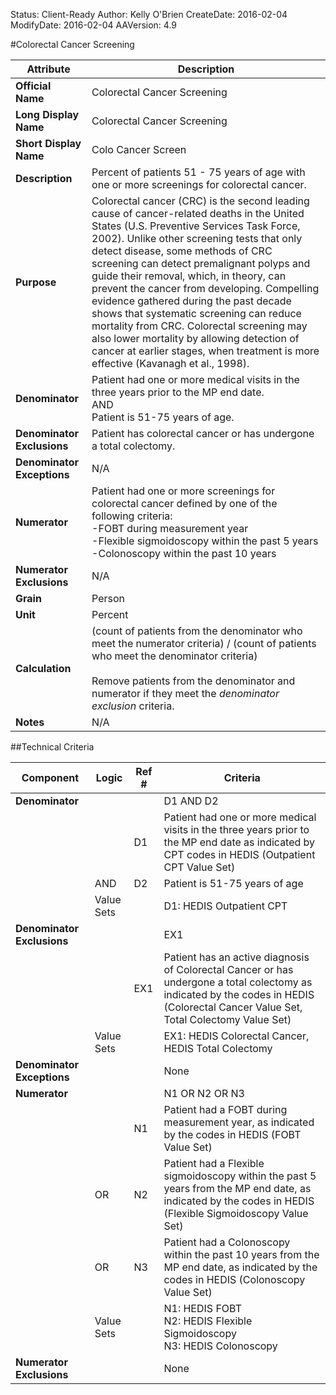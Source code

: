 Status: Client-Ready
Author: Kelly O'Brien
CreateDate: 2016-02-04
ModifyDate: 2016-02-04
AAVersion: 4.9

#Colorectal Cancer Screening

| Attribute | Description |
| --------- | ----------- |
| **Official Name** | Colorectal Cancer Screening |
| **Long Display Name** | Colorectal Cancer Screening |
| **Short Display Name** | Colo Cancer Screen |
| **Description** | Percent of patients 51 - 75 years of age with one or more screenings for colorectal cancer. |
| **Purpose** | Colorectal cancer (CRC) is the second leading cause of cancer-related deaths in the United States (U.S. Preventive Services Task Force, 2002). Unlike other screening tests that only detect disease, some methods of CRC screening can detect premalignant polyps and guide their removal, which, in theory, can prevent the cancer from developing. Compelling evidence gathered during the past decade shows that systematic screening can reduce mortality from CRC. Colorectal screening may also lower mortality by allowing detection of cancer at earlier stages, when treatment is more effective (Kavanagh et al., 1998). |
| **Denominator** | Patient had one or more medical visits in the three years prior to the MP end date.<br>AND<br>Patient is 51-75 years of age. |
| **Denominator Exclusions** | Patient has colorectal cancer or has undergone a total colectomy. |
| **Denominator Exceptions** | N/A |
| **Numerator** | Patient had one or more screenings for colorectal cancer defined by one of the following criteria:<br>-FOBT during measurement year<br>-Flexible sigmoidoscopy within the past 5 years<br>-Colonoscopy within the past 10 years |
| **Numerator Exclusions** | N/A |
| **Grain** | Person |
| **Unit** | Percent |
| **Calculation** | (count of patients from the denominator who meet the numerator criteria) / (count of patients who meet the denominator criteria)<br><br>Remove patients from the denominator and numerator if they meet the *denominator exclusion* criteria. |
| **Notes** | N/A |


##Technical Criteria

| Component | Logic | Ref # | Criteria |
| --------- | ----- | ----- | -------- |
| **Denominator** | | | D1 AND D2 |
| |  | D1 | Patient had one or more medical visits in the three years prior to the MP end date as indicated by CPT codes in HEDIS (Outpatient CPT Value Set) |
| | AND | D2 | Patient is 51-75 years of age |
| | Value Sets | | D1: HEDIS Outpatient CPT |
| **Denominator Exclusions** | | | EX1 |
| |  | EX1 | Patient has an active diagnosis of Colorectal Cancer or has undergone a total colectomy as indicated by the codes in HEDIS (Colorectal Cancer Value Set, Total Colectomy Value Set) |
| | Value Sets | | EX1: HEDIS Colorectal Cancer, HEDIS Total Colectomy |
| **Denominator Exceptions** | | | None |
| **Numerator** | | | N1 OR N2 OR N3 |
| |  | N1 | Patient had a FOBT during measurement year, as indicated by the codes in HEDIS (FOBT Value Set) |
| | OR | N2 | Patient had a Flexible sigmoidoscopy within the past 5 years from the MP end date, as indicated by the codes in HEDIS (Flexible Sigmoidoscopy Value Set) |
| | OR | N3 | Patient had a Colonoscopy within the past 10 years from the MP end date, as indicated by the codes in HEDIS (Colonoscopy Value Set) |
| | Value Sets | | N1: HEDIS FOBT<br>N2: HEDIS Flexible Sigmoidoscopy<br>N3: HEDIS Colonoscopy |
| **Numerator Exclusions** | | | None |
